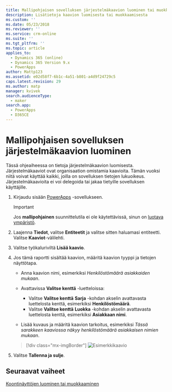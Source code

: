 ```yaml
---
title: Mallipohjaisen sovelluksen järjestelmäkaavion luominen tai muokkaaminen PowerAppsissa | MicrosoftDocs
description: Lisätietoja kaavion luomisesta tai muokkaamisesta
ms.custom: ''
ms.date: 05/23/2018
ms.reviewer: ''
ms.service: crm-online
ms.suite: ''
ms.tgt_pltfrm: ''
ms.topic: article
applies_to:
  - Dynamics 365 (online)
  - Dynamics 365 Version 9.x
  - PowerApps
author: Mattp123
ms.assetid: e02d58f7-6b1c-4a51-b801-a4d9f24729c5
caps.latest.revision: 29
ms.author: matp
manager: kvivek
search.audienceType:
  - maker
search.app:
  - PowerApps
  - D365CE
---
```

# <a name="create-a-model-driven-app-system-chart"></a>Mallipohjaisen sovelluksen järjestelmäkaavion luominen

Tässä ohjeaiheessa on tietoja järjestelmäkaavion luomisesta. Järjestelmäkaaviot ovat organisaation omistamia kaavioita. Tämän vuoksi niitä voivat käyttää kaikki, joilla on sovelluksen tietojen lukuoikeus. Järjestelmäkaavioita ei voi delegoida tai jakaa tietyille sovelluksen käyttäjille.  
  
1. Kirjaudu sisään [PowerApps](https://web.powerapps.com/?utm_source=padocs&utm_medium=linkinadoc&utm_campaign=referralsfromdoc) -sovellukseen.  

    > [!IMPORTANT]
    > Jos **mallipohjainen** suunnittelutila ei ole käytettävissä, sinun on [luotava ympäristö](https://docs.microsoft.com/powerapps/administrator/create-environment).     
  
2. Laajenna **Tiedot**, valitse **Entiteetit** ja valitse sitten haluamasi entiteetti. Valitse **Kaaviot**-välilehti.  
  
3.  Valitse työkaluriviltä **Lisää kaavio**.  
  
4.  Jos tämä raportti sisältää kaavion, määritä kaavion tyyppi ja tietojen näyttötapa.  
  
    -   Anna kaavion nimi, esimerkiksi *Henkilöstömäärä asiakkaiden mukaan*.  
  
    -   Avattavissa **Valitse kenttä** -luetteloissa: 
        - Valitse **Valitse kenttä** **Sarja** -kohdan akselin avattavasta luettelosta kenttä, esimerkiksi **Henkilöstömäärä**.  
        - Valitse **Valitse kenttä** **Luokka** -kohdan akselin avattavasta luettelosta kenttä, esimerkiksi **Asiakkaan nimi**.
  
    -   Lisää kuvaus ja määritä kaavion tarkoitus, esimerkiksi *Tässä sarakkeen kaaviossa näkyy henkilöstömäärä asiakkaisen nimien mukaan*. 

    > [!div class="mx-imgBorder"] 
    > ![Esimerkkikaavio](media/sample-chart.png)
  
5.  Valitse **Tallenna ja sulje**.  

## <a name="next-steps"></a>Seuraavat vaiheet  
[Koontinäyttöjen luominen tai muokkaaminen](create-edit-dashboards.md)
